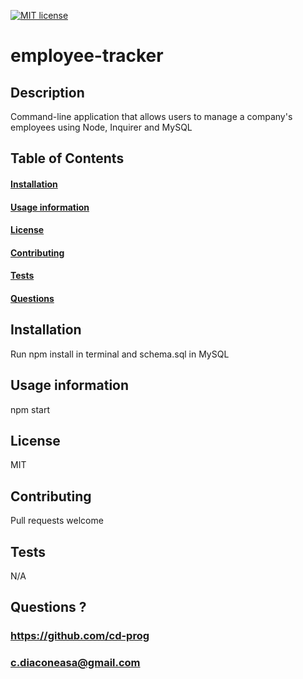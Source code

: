 
[![MIT license](https://img.shields.io/badge/License-MIT-blue.svg)](https://lbesson.mit-license.org/)

# employee-tracker

## Description
Command-line application that allows users to manage a company's employees using Node, Inquirer and MySQL



## Table of Contents
#### [Installation](https://github.com/CD-prog/readme-generator#installation-1)
#### [Usage information](https://github.com/CD-prog/readme-generator#usage-information-1)
#### [License](https://github.com/CD-prog/readme-generator#license-1)
#### [Contributing](https://github.com/CD-prog/readme-generator#contributing-1)
#### [Tests](https://github.com/CD-prog/readme-generator#tests-1)
#### [Questions](https://github.com/CD-prog/readme-generator#questions-)


## Installation
Run npm install in terminal and schema.sql in MySQL

## Usage information
npm start

## License
MIT

## Contributing
Pull requests welcome

## Tests
N/A

## Questions ?
### https://github.com/cd-prog
### c.diaconeasa@gmail.com

